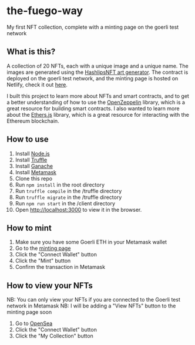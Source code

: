 # the-fuego-way

My first NFT collection, complete with a minting page on the goerli test network

## What is this?
A collection of 20 NFTs, each with a unique image and a unique name. The images are generated using the [HashlipsNFT art generator](https://github.com/HashLips/hashlips_art_engine). The contract is deployed on the goerli test network, and the minting page is hosted on Netlify, check it out [here](https://the-fuego-way.netlify.app/).

I built this project to learn more about NFTs and smart contracts, and to get a better understanding of how to use the [OpenZeppelin](https://openzeppelin.com/) library, which is a great resource for building smart contracts. I also wanted to learn more about the [Ethers.js](https://docs.ethers.io/v5/) library, which is a great resource for interacting with the Ethereum blockchain.

## How to use
1. Install [Node.js](https://nodejs.org/en/)
2. Install [Truffle](https://www.trufflesuite.com/truffle)
3. Install [Ganache](https://www.trufflesuite.com/ganache)
4. Install [Metamask](https://metamask.io/)
5. Clone this repo
6. Run `npm install` in the root directory
7. Run `truffle compile` in the /truffle directory
8. Run `truffle migrate` in the /truffle directory
9. Run `npm run start` in the /client directory
10. Open [http://localhost:3000](http://localhost:3000) to view it in the browser.

## How to mint
1. Make sure you have some Goerli ETH in your Metamask wallet
2. Go to the [minting page](https://the-fuego-way.netlify.app/)
3. Click the "Connect Wallet" button
4. Click the "Mint" button
5. Confirm the transaction in Metamask

## How to view your NFTs
NB: You can only view your NFTs if you are connected to the Goerli test network in Metamask
NB: I will be adding a "View NFTs" button to the minting page soon
1. Go to [OpenSea](https://testnets.opensea.io/)
2. Click the "Connect Wallet" button
3. Click the "My Collection" button


